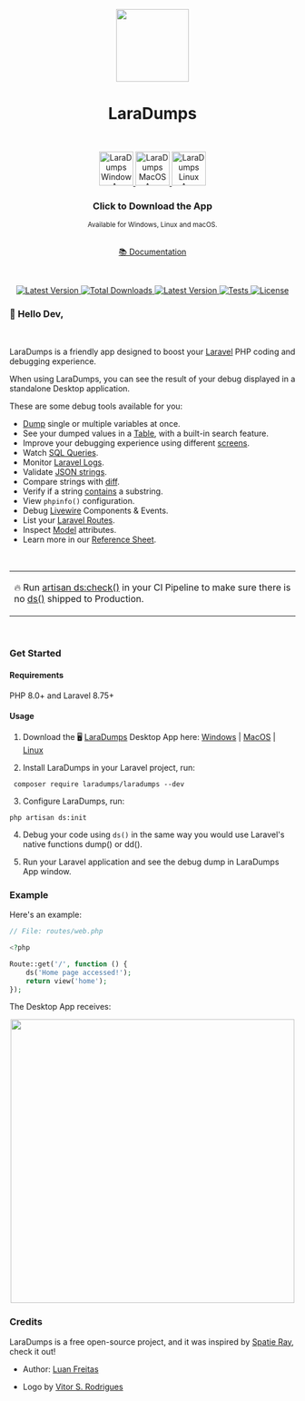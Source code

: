 <p align="center">
  <img src="./art/logo.png" height="128" alt="" />
</p>
<h1 align="center">LaraDumps</h1>
<div align="center">
  <br />
  <!--LaraDumpsVersion-->
  <p align="center">
    <a href="https://github.com/laradumps/app/releases/download/v1.7.0/LaraDumps-Setup-1.7.0.exe">
      <img src="./art/os/windows.png" height="60" alt="LaraDumps Windows App" />
    </a>
    <a href="https://github.com/laradumps/app/releases/download/v1.7.0/LaraDumps-1.7.0-universal.dmg">
      <img src="./art/os/macos.png" height="60" alt="LaraDumps MacOS App" />
    </a>
    <a href="https://github.com/laradumps/app/releases/download/v1.7.0/LaraDumps-1.7.0.AppImage">
      <img src="./art/os/linux.png" height="60" alt="LaraDumps Linux App" />
    </a>
  </p>
  <!--EndOfLaraDumpsVersion-->
  <h3>Click to Download the App</h3>
  <sub>Available for Windows, Linux and macOS.</sub>
  <br />
  <br />
  <p>
    <a href="https://laradumps.dev"> 📚 Documentation </a>
  </p>
</div>
 <br/>
<div align="center">
  <p align="center">
    <a href="https://packagist.org/packages/laradumps/laradumps">
      <img alt="Latest Version" src="https://img.shields.io/static/v1?label=laravel&message=%E2%89%A58.0&color=0078BE&logo=laravel&style=flat-square">
    </a>
    <a href="https://packagist.org/packages/laradumps/laradumps">
      <img alt="Total Downloads" src="https://img.shields.io/packagist/dt/laradumps/laradumps">
    </a>
    <a href="https://packagist.org/packages/laradumps/laradumps">
      <img alt="Latest Version" src="https://img.shields.io/packagist/v/laradumps/laradumps">
    </a>
    <a href="https://github.com/laradumps/laradumps/actions">
        <img alt="Tests" src="https://github.com/laradumps/laradumps/workflows/LaraDumps%20Tests/badge.svg" />
    </a>
    <a href="https://packagist.org/packages/laradumps/laradumps">
      <img alt="License" src="https://img.shields.io/github/license/laradumps/laradumps">
    </a>
  </p>
</div>

### 👋 Hello Dev,

<br/>

LaraDumps is a friendly app designed to boost your [Laravel](https://larvel.com/) PHP coding and debugging experience.

When using LaraDumps, you can see the result of your debug displayed in a standalone Desktop application.

These are some debug tools available for you:

- [Dump](https://laradumps.dev/#/laravel/debug/usage?id=dump) single or multiple variables at once.
- See your dumped values in a [Table](https://laradumps.dev/#/laravel/debug/usage?id=table), with a built-in search feature.
- Improve your debugging experience using different [screens](https://laradumps.dev/#/laravel/debug/usage?id=screens).
- Watch [SQL Queries](https://laradumps.dev/#/laravel/debug/usage?id=sql-queries).
- Monitor [Laravel Logs](https://laravel.com/docs/9.x/logging).
- Validate [JSON strings](https://laradumps.dev/#/laravel/debug/usage?id=json).
- Compare strings with [diff](https://laradumps.dev/#/laravel/debug/usage?id=diff).
- Verify if a string [contains](https://laradumps.dev/#/laravel/debug/usage?id=contains) a substring.
- View `phpinfo()` configuration.
- Debug [Livewire](https://laravel-livewire.com) Components & Events.
- List your [Laravel Routes](https://laravel.com/docs/9.x/routing).
- Inspect [Model](https://laravel.com/docs/9.x/eloquent) attributes.
- Learn more in our [Reference Sheet](https://laradumps.dev/#/laravel/debug/reference-sheet).

<br/>
<table>
  <tr>
    <td>
      <p>🔥 Run <a href="https://laradumps.dev/#/laravel/debug/deploying-to-production" target="_blank">artisan ds:check()</a> in your CI Pipeline to make sure there is no <a href="https://laradumps.dev/#/laravel/debug/reference-sheet" target="_blank">ds()</a> shipped to Production.</p>
    </td>
  </tr>
</table>

<br>

### Get Started

#### Requirements

 PHP 8.0+ and Laravel 8.75+

#### Usage
<!--LaraDumpsVersion-->
1. Download the 🖥️ [LaraDumps](https://github.com/laradumps/app) Desktop App here: [Windows](https://github.com/laradumps/app/releases/download/v1.7.0/LaraDumps-Setup-1.7.0.exe) | [MacOS](https://github.com/laradumps/app/releases/download/v1.7.0/LaraDumps-1.7.0.dmg)
 | [Linux](https://github.com/laradumps/app/releases/download/v1.7.0/LaraDumps-1.7.0.AppImage)
<!--EndOfLaraDumpsVersion-->

2. Install LaraDumps in your Laravel project, run:

```shell
 composer require laradumps/laradumps --dev
 ```

3. Configure LaraDumps, run:

```shell
php artisan ds:init
 ```

4. Debug your code using `ds()` in the same way you would use Laravel's native functions dump() or dd().

5. Run your Laravel application and see the debug dump in LaraDumps App window.

### Example

Here's an example:

```php
// File: routes/web.php

<?php 

Route::get('/', function () {
    ds('Home page accessed!');
    return view('home');
});
```

The Desktop App receives:

<p align="center">
  <img src="./art/example.png" height="500" alt="" />
</p>

### Credits

LaraDumps is a free open-source project, and it was inspired by [Spatie Ray](https://github.com/spatie/ray), check it out!

- Author: [Luan Freitas](https://github.com/luanfreitasdev)

- Logo by [Vitor S. Rodrigues](https://github.com/vs0uz4)
